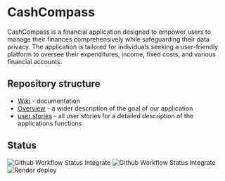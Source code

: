 # CashCompass
CashCompass is a financial application designed to empower users to manage their finances comprehensively while safeguarding their data privacy. The application is tailored for individuals seeking a user-friendly platform to oversee their expenditures, income, fixed costs, and various financial accounts.

## Repository structure
- [Wiki](https://github.com/SE-TINF22B2/G1-CashCompass/wiki) - documentation
- [Overview](https://github.com/SE-TINF22B2/G1-CashCompass/wiki/Big-picture) - a wider description of the goal of our application
- [user stories](https://github.com/SE-TINF22B2/G1-CashCompass/discussions/categories/user-stories) - all user stories for a detailed description of the applications functions

## Status
![Github Workflow Status Integrate](https://img.shields.io/github/actions/workflow/status/SE-TINF22B2/G1-CashCompass/backend_integrate.yml?label=Backend%20CI)
![Github Workflow Status Integrate](https://img.shields.io/github/actions/workflow/status/SE-TINF22B2/G1-CashCompass/backend_deploy.yml?label=Backend%20CD)
![Render deploy](https://img.shields.io/badge/dynamic/json?label=Backend%20Deploy&url=https%3A%2F%2Fcashcompass-backend.onrender.com%2Fhealth&query=$.text&color=brightgreen)
